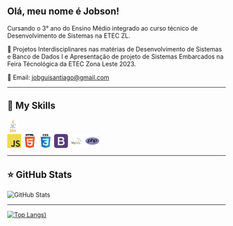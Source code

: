 ## Olá, meu nome é Jobson!

Cursando o 3° ano do Ensino Médio integrado ao curso técnico de Desenvolvimento de Sistemas na ETEC ZL.

🔭 Projetos Interdisciplinares nas matérias de Desenvolvimento de Sistemas e Banco de Dados I e Apresentação de projeto de Sistemas Embarcados na Feira Técnológica da ETEC Zona Leste 2023.

💬 Email: jobguisantiago@gmail.com

---

## 🚀 My Skills

<code><img height="32" alt="Java" width="26px" src="https://raw.githubusercontent.com/github/explore/80688e429a7d4ef2fca1e82350fe8e3517d3494d/topics/java/java.png" alt="Java" /> </code>
<code><img height="32" src="https://raw.githubusercontent.com/github/explore/80688e429a7d4ef2fca1e82350fe8e3517d3494d/topics/javascript/javascript.png" alt="Javascript"/></code>
<code><img height="32" src="https://raw.githubusercontent.com/github/explore/80688e429a7d4ef2fca1e82350fe8e3517d3494d/topics/html/html.png" alt="HTML5"/></code>
<code><img height="32" src="https://raw.githubusercontent.com/github/explore/80688e429a7d4ef2fca1e82350fe8e3517d3494d/topics/css/css.png" alt="CSS"/></code>
<code><img height="32" src="https://raw.githubusercontent.com/github/explore/80688e429a7d4ef2fca1e82350fe8e3517d3494d/topics/bootstrap/bootstrap.png" alt="Bootstrap"/></code>
<code><img height="32" src="https://raw.githubusercontent.com/github/explore/80688e429a7d4ef2fca1e82350fe8e3517d3494d/topics/mysql/mysql.png" alt="MySQL"/></code>
<code><img height="32" src="https://raw.githubusercontent.com/github/explore/80688e429a7d4ef2fca1e82350fe8e3517d3494d/topics/php/php.png" alt="PHP"/></code>

---

## ⭐ GitHub Stats

![GitHub Stats](https://github-readme-stats.vercel.app/api?username=JobsonSantiago&show_icons=true&theme=radical)

---

[![Top Langs](https://github-readme-stats.vercel.app/api/top-langs/?username=JobsonSantiago&layout=pie&theme=radical))](https://github.com/JobsonSantiago/github-readme-stats)
